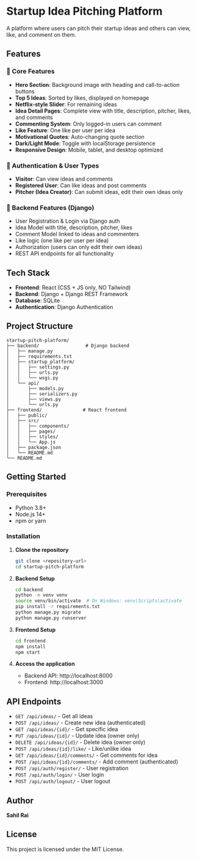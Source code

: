 # Startup Idea Pitching Platform

A platform where users can pitch their startup ideas and others can view, like, and comment on them.

## Features

### 🎯 Core Features
- **Hero Section**: Background image with heading and call-to-action buttons
- **Top 5 Ideas**: Sorted by likes, displayed on homepage
- **Netflix-style Slider**: For remaining ideas
- **Idea Detail Pages**: Complete view with title, description, pitcher, likes, and comments
- **Commenting System**: Only logged-in users can comment
- **Like Feature**: One like per user per idea
- **Motivational Quotes**: Auto-changing quote section
- **Dark/Light Mode**: Toggle with localStorage persistence
- **Responsive Design**: Mobile, tablet, and desktop optimized

### 🔐 Authentication & User Types
- **Visitor**: Can view ideas and comments
- **Registered User**: Can like ideas and post comments
- **Pitcher (Idea Creator)**: Can submit ideas, edit their own ideas only

### 🧱 Backend Features (Django)
- User Registration & Login via Django auth
- Idea Model with title, description, pitcher, likes
- Comment Model linked to ideas and commenters
- Like logic (one like per user per idea)
- Authorization (users can only edit their own ideas)
- REST API endpoints for all functionality

## Tech Stack

- **Frontend**: React (CSS + JS only, NO Tailwind)
- **Backend**: Django + Django REST Framework
- **Database**: SQLite
- **Authentication**: Django Authentication

## Project Structure

```
startup-pitch-platform/
├── backend/                 # Django backend
│   ├── manage.py
│   ├── requirements.txt
│   ├── startup_platform/
│   │   ├── settings.py
│   │   ├── urls.py
│   │   └── wsgi.py
│   └── api/
│       ├── models.py
│       ├── serializers.py
│       ├── views.py
│       └── urls.py
├── frontend/               # React frontend
│   ├── public/
│   ├── src/
│   │   ├── components/
│   │   ├── pages/
│   │   ├── styles/
│   │   └── App.js
│   ├── package.json
│   └── README.md
└── README.md
```

## Getting Started

### Prerequisites
- Python 3.8+
- Node.js 14+
- npm or yarn

### Installation

1. **Clone the repository**
   ```bash
   git clone <repository-url>
   cd startup-pitch-platform
   ```

2. **Backend Setup**
   ```bash
   cd backend
   python -m venv venv
   source venv/bin/activate  # On Windows: venv\Scripts\activate
   pip install -r requirements.txt
   python manage.py migrate
   python manage.py runserver
   ```

3. **Frontend Setup**
   ```bash
   cd frontend
   npm install
   npm start
   ```

4. **Access the application**
   - Backend API: http://localhost:8000
   - Frontend: http://localhost:3000

## API Endpoints

- `GET /api/ideas/` - Get all ideas
- `POST /api/ideas/` - Create new idea (authenticated)
- `GET /api/ideas/{id}/` - Get specific idea
- `PUT /api/ideas/{id}/` - Update idea (owner only)
- `DELETE /api/ideas/{id}/` - Delete idea (owner only)
- `POST /api/ideas/{id}/like/` - Like/unlike idea
- `GET /api/ideas/{id}/comments/` - Get comments for idea
- `POST /api/ideas/{id}/comments/` - Add comment (authenticated)
- `POST /api/auth/register/` - User registration
- `POST /api/auth/login/` - User login
- `POST /api/auth/logout/` - User logout

## Author

**Sahil Rai**

## License

This project is licensed under the MIT License. 
